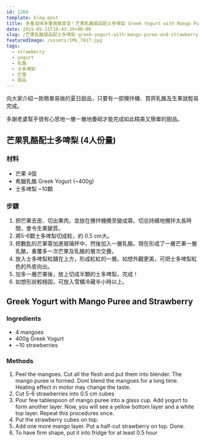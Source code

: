 ```yaml
---
id: 1260
template: blog-post
title: 多重滋味多重視覺享受！芒果乳酪甜品配士多啤梨 Greek Yogurt with Mango Puree and Strawberry
date: 2015-05-15T16:43:39+00:00
slug: /芒果乳酪甜品配士多啤梨-greek-yogurt-with-mango-puree-and-strawberry/
featuredImage: /assets/IMG_7817.jpg
tags:
  - strawberry
  - yogurt
  - 乳酪
  - 士多啤梨
  - 芒果
  - 甜品
---
```

向大家介紹一款簡單易做的夏日甜品，只要有一部攪拌機、買齊乳酪及生果就輕易完成。

多謝老婆幫手很有心思地一層一層地疊砌才能完成如此精美又簡單的甜品。

<!--more-->

## 芒果乳酪配士多啤梨 (4人份量)

### 材料

* 芒果 4個
* 希臘乳酪 Greek Yogurt (~400g)
* 士多啤梨 ~10顆


### 步驟

  1. 把芒果去皮、切出果肉，並放在攪拌機攪至變成蓉。切忌持續地攪拌太長時間，會令生果變質。
  2. 將5-6顆士多啤梨切成粒，約 0.5 cm大。
  3. 把數匙的芒果蓉加進玻璃杯中，然後加入一層乳酪。現在形成了一層芒果一層乳酪，重覆多一次芒果及乳酪的層次交疊。
  4. 放入士多啤梨粒舖在上方，形成紅紅的一層。如想外觀更美，可把士多啤梨紅色的外皮向出。
  5. 加多一層芒果後，放上切成半顆的士多啤梨，完成！
  6. 如想形狀較穩固，可放入雪櫃冷藏半小時以上。

## Greek Yogurt with Mango Puree and Strawberry

### Ingredients

* 4 mangoes
* 400g Greek Yogurt
* ~10 strawberries

### Methods

  1. Peel the mangoes. Cut all the flesh and put them into blender. The mango puree is formed. Dont blend the mangoes for a long time. Heating effect in motor may change the taste.
  2. Cut 5-6 strawberries into 0.5 cm cubes
  3. Pour few tablespoon of mango puree into a glass cup. Add yogurt to form another layer. Now, you will see a yellow bottom layer and a white top layer. Repeat this procedures once.
  4. Put the strawberry cubes on top.
  5. Add one more mango layer. Put a half-cut strawberry on top. Done.
  6. To have firm shape, put it into fridge for at least 0.5 hour
